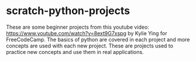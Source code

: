 # scratch-python-projects
These are some beginner projects from this youtube video: https://www.youtube.com/watch?v=8ext9G7xspg by Kylie Ying for FreeCodeCamp. 
The basics of python are covered in each project and more concepts are used with each new project. These are projects used to practice new concepts and use them in real applications.
